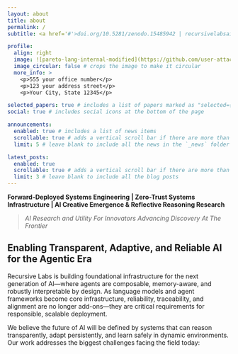 ```yaml
---
layout: about
title: about
permalink: /
subtitle: <a href='#'>doi.org/10.5281/zenodo.15485942 | recursivelabsai.github.io | github.com/recursivelabsai | huggingface.co/recursivelabsai | github.com/davidkimai | github.com/caspiankeyes</a>

profile:
  align: right
  image: ![pareto-lang-internal-modified](https://github.com/user-attachments/assets/e94f27cf-a53c-437b-8ea5-0fd27d7a7214)
  image_circular: false # crops the image to make it circular
  more_info: >
    <p>555 your office number</p>
    <p>123 your address street</p>
    <p>Your City, State 12345</p>

selected_papers: true # includes a list of papers marked as "selected={true}"
social: true # includes social icons at the bottom of the page

announcements:
  enabled: true # includes a list of news items
  scrollable: true # adds a vertical scroll bar if there are more than 3 news items
  limit: 5 # leave blank to include all the news in the `_news` folder

latest_posts:
  enabled: true
  scrollable: true # adds a vertical scroll bar if there are more than 3 new posts items
  limit: 3 # leave blank to include all the blog posts
---
```

**Forward-Deployed Systems Engineering | Zero-Trust Systems Infrastructure | AI Creative Emergence & Reflective Reasoning Research**
> *AI Research and Utility For Innovators Advancing Discovery At The Frontier*

## Enabling Transparent, Adaptive, and Reliable AI for the Agentic Era

Recursive Labs is building foundational infrastructure for the next generation of AI—where agents are composable, memory-aware, and robustly interpretable by design. As language models and agent frameworks become core infrastructure, reliability, traceability, and alignment are no longer add-ons—they are critical requirements for responsible, scalable deployment.

We believe the future of AI will be defined by systems that can reason transparently, adapt persistently, and learn safely in dynamic environments. Our work addresses the biggest challenges facing the field today:
